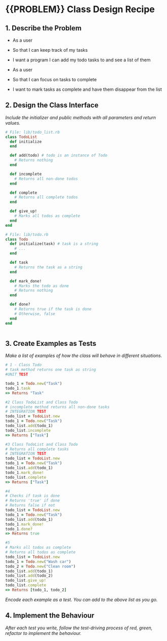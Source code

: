 # {{PROBLEM}} Class Design Recipe

## 1. Describe the Problem

- As a user
- So that I can keep track of my tasks
- I want a program I can add my todo tasks to and see a list of them

- As a user
- So that I can focus on tasks to complete
- I want to mark tasks as complete and have them disappear from the list

## 2. Design the Class Interface

_Include the initializer and public methods with all parameters and return values._

```ruby
# File: lib/todo_list.rb
class TodoList
  def initialize
  end

  def add(todo) # todo is an instance of Todo
    # Returns nothing
  end

  def incomplete
    # Returns all non-done todos
  end

  def complete
    # Returns all complete todos
  end

  def give_up!
    # Marks all todos as complete
  end
end

# File: lib/todo.rb
class Todo
  def initialize(task) # task is a string
    # ...
  end

  def task
    # Returns the task as a string
  end

  def mark_done!
    # Marks the todo as done
    # Returns nothing
  end

  def done?
    # Returns true if the task is done
    # Otherwise, false
  end
end



```

## 3. Create Examples as Tests

_Make a list of examples of how the class will behave in different situations._

```ruby
# 1 - Class Todo
# task method returns one task as string
#UNIT TEST

todo_1 = Todo.new("Task")
todo_1.task
=> Returns "Task"

#2 Class TodoList and Class Todo
# incomplete method returns all non-done tasks
# INTEGRATION TEST
todo_list = TodoList.new
todo_1 = Todo.new("Task")
todo_list.add(todo_1)
todo_list.incomplete
=> Returns ["Task"]

#3 Class TodoList and Class Todo
# Returns all complete tasks
# INTEGRATION TEST
todo_list = TodoList.new
todo_1 = Todo.new("Task")
todo_list.add(todo_1)
todo_1.mark_done!
todo_list.complete
=> Returns ["Task"]

#4
# Checks if task is done
# Returns 'true' if done
# Returns false if not
todo_list = TodoList.new
todo_1 = Todo.new("Task")
todo_list.add(todo_1)
todo_1.mark_done!
todo_1.done?
=> Returns true

#5
# Marks all todos as complete
# Returns all todos as complete
todo_list = TodoList.new
todo_1 = Todo.new("Wash car")
todo_2 = Todo.new("Clean room")
todo_list.add(todo_1)
todo_list.add(todo_2)
todo_list.give_up!
todo_list.complete
=> Returns [todo_1, todo_2]


```

_Encode each example as a test. You can add to the above list as you go._

## 4. Implement the Behaviour

_After each test you write, follow the test-driving process of red, green, refactor to implement the behaviour._
